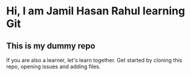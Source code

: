 # Hi, I am Jamil Hasan Rahul learning Git
## This is my dummy repo

If you are also a learner, let's learn together. Get started by cloning this repo, opening issues and adding files. 